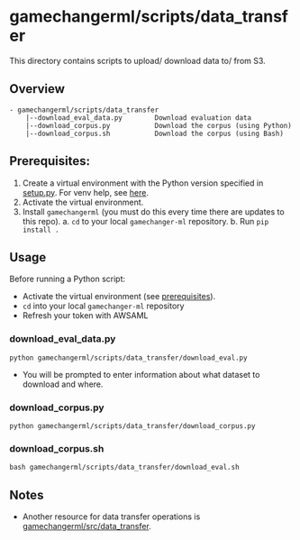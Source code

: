 # gamechangerml/scripts/data_transfer

This directory contains scripts to upload/ download data to/ from S3.


## Overview

```
- gamechangerml/scripts/data_transfer
    |--download_eval_data.py        Download evaluation data
    |--download_corpus.py           Download the corpus (using Python)
    |--download_corpus.sh           Download the corpus (using Bash)
```


## Prerequisites:
1. Create a virtual environment with the Python version specified in [setup.py](../../../setup.py). For venv help, see [here](../../../docs/VENV.md).
2. Activate the virtual environment.
3. Install `gamechangerml` (you must do this every time there are updates to this repo).
    a. `cd` to your local `gamechanger-ml` repository.
    b. Run `pip install .`

## Usage
Before running a Python script:
- Activate the virtual environment (see [prerequisites](#prerequisites)).
- `cd` into your local `gamechanger-ml` repository
- Refresh your token with AWSAML

### download_eval_data.py
```
python gamechangerml/scripts/data_transfer/download_eval.py
```
- You will be prompted to enter information about what dataset to download and where.

### download_corpus.py
```
python gamechangerml/scripts/data_transfer/download_corpus.py
```

### download_corpus.sh
```
bash gamechangerml/scripts/data_transfer/download_eval.sh
```


## Notes
- Another resource for data transfer operations is [gamechangerml/src/data_transfer](../../../gamechangerml/src/data_transfer/).
